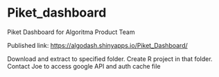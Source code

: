 # Piket_dashboard
Piket Dashboard for Algoritma Product Team

Published link: https://algodash.shinyapps.io/Piket_Dashboard/

Download and extract to specified folder. Create R project in that folder.
Contact Joe to access google API and auth cache file
